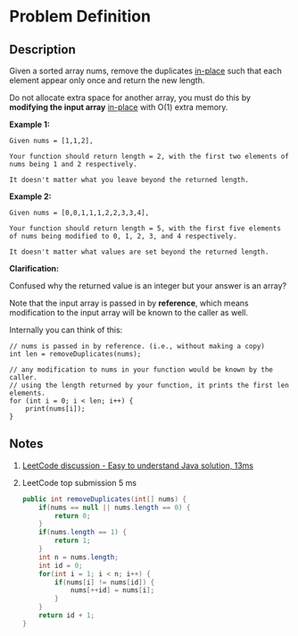 # Problem Definition

## Description

Given a sorted array nums, remove the duplicates [in-place](https://en.wikipedia.org/wiki/In-place_algorithm) such that each element appear only once and return the new length.

Do not allocate extra space for another array, you must do this by **modifying the input array** [in-place](https://en.wikipedia.org/wiki/In-place_algorithm) with O(1) extra memory.

**Example 1:**

```text
Given nums = [1,1,2],

Your function should return length = 2, with the first two elements of nums being 1 and 2 respectively.

It doesn't matter what you leave beyond the returned length.
```

**Example 2:**

```text
Given nums = [0,0,1,1,1,2,2,3,3,4],

Your function should return length = 5, with the first five elements of nums being modified to 0, 1, 2, 3, and 4 respectively.

It doesn't matter what values are set beyond the returned length.
```

**Clarification:**

Confused why the returned value is an integer but your answer is an array?

Note that the input array is passed in by **reference**, which means modification to the input array will be known to the caller as well.

Internally you can think of this:

```text
// nums is passed in by reference. (i.e., without making a copy)
int len = removeDuplicates(nums);

// any modification to nums in your function would be known by the caller.
// using the length returned by your function, it prints the first len elements.
for (int i = 0; i < len; i++) {
    print(nums[i]);
}
```

## Notes

1. [LeetCode discussion - Easy to understand Java solution, 13ms](https://leetcode.com/explore/interview/card/google/59/array-and-strings/464/discuss/143792/Easy-to-understand-Java-solution-13ms)
1. LeetCode top submission 5 ms

    ```java
    public int removeDuplicates(int[] nums) {
        if(nums == null || nums.length == 0) {
            return 0;
        }
        if(nums.length == 1) {
            return 1;
        }
        int n = nums.length;
        int id = 0;
        for(int i = 1; i < n; i++) {
            if(nums[i] != nums[id]) {
                nums[++id] = nums[i];
            }
        }
        return id + 1;
    }
    ```